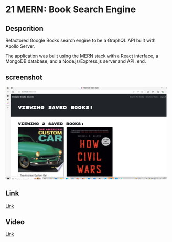# 21 MERN: Book Search Engine

## Despcrition

Refactored Google Books search engine to be a GraphQL API built with Apollo Server.

The application was built using the MERN stack with a React interface, a MongoDB database, and a Node.js/Express.js server and API. end.

## screenshot

![image.](./Assets/scr.PNG)

## Link 

[Link](https://book-search-engine-2zwd.onrender.com)

## Video

[Link](./Assets/Recording%20#4.mp4)